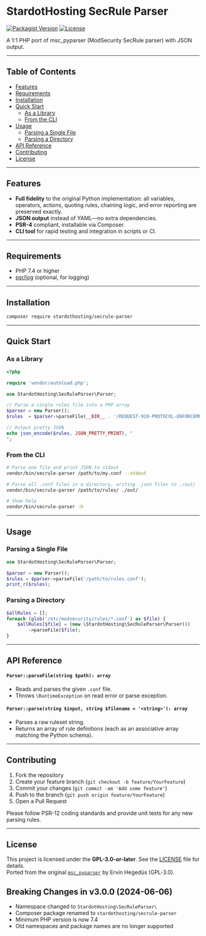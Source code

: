 # StardotHosting SecRule Parser

[![Packagist Version](https://img.shields.io/packagist/v/stardothosting/secrule-parser.svg)](https://packagist.org/packages/stardothosting/secrule-parser)
[![License](https://img.shields.io/packagist/l/stardothosting/secrule-parser.svg)](LICENSE)

A 1:1 PHP port of msc_pyparser (ModSecurity SecRule parser) with JSON output.

---

## Table of Contents

- [Features](#features)  
- [Requirements](#requirements)  
- [Installation](#installation)  
- [Quick Start](#quick-start)  
  - [As a Library](#as-a-library)  
  - [From the CLI](#from-the-cli)  
- [Usage](#usage)  
  - [Parsing a Single File](#parsing-a-single-file)  
  - [Parsing a Directory](#parsing-a-directory)  
- [API Reference](#api-reference)  
- [Contributing](#contributing)  
- [License](#license)  

---

## Features

- **Full fidelity** to the original Python implementation: all variables, operators, actions, quoting rules, chaining logic, and error reporting are preserved exactly.  
- **JSON output** instead of YAML—no extra dependencies.  
- **PSR-4** compliant, installable via Composer.  
- **CLI tool** for rapid testing and integration in scripts or CI.  

---

## Requirements

- PHP 7.4 or higher
- [psr/log](https://packagist.org/packages/psr/log) (optional, for logging)

---

## Installation

```bash
composer require stardothosting/secrule-parser
```

---

## Quick Start

### As a Library

```php
<?php

require 'vendor/autoload.php';

use StardotHosting\SecRuleParser\Parser;

// Parse a single rules file into a PHP array
$parser = new Parser();
$rules  = $parser->parseFile(__DIR__ . '/REQUEST-920-PROTOCOL-ENFORCEMENT.conf');

// Output pretty JSON
echo json_encode($rules, JSON_PRETTY_PRINT), "
";
```

### From the CLI

```bash
# Parse one file and print JSON to stdout
vendor/bin/secrule-parser /path/to/my.conf --stdout

# Parse all .conf files in a directory, writing .json files to ./out/
vendor/bin/secrule-parser /path/to/rules/ ./out/

# Show help
vendor/bin/secrule-parser -h
```

---

## Usage

### Parsing a Single File

```php
use StardotHosting\SecRuleParser\Parser;

$parser = new Parser();
$rules = $parser->parseFile('/path/to/rules.conf');
print_r($rules);
```

### Parsing a Directory

```php
$allRules = [];
foreach (glob('/etc/modsecurity/rules/*.conf') as $file) {
    $allRules[$file] = (new \StardotHosting\SecRuleParser\Parser())
        ->parseFile($file);
}
```

---

## API Reference

#### `Parser::parseFile(string $path): array`

- Reads and parses the given `.conf` file.  
- Throws `\RuntimeException` on read error or parse exception.

#### `Parser::parse(string $input, string $filename = '<string>'): array`

- Parses a raw ruleset string.  
- Returns an array of rule definitions (each as an associative array matching the Python schema).

---

## Contributing

1. Fork the repository  
2. Create your feature branch (`git checkout -b feature/YourFeature`)  
3. Commit your changes (`git commit -am 'Add some feature'`)  
4. Push to the branch (`git push origin feature/YourFeature`)  
5. Open a Pull Request  

Please follow PSR-12 coding standards and provide unit tests for any new parsing rules.

---

## License

This project is licensed under the **GPL-3.0-or-later**. See the [LICENSE](LICENSE) file for details.  
Ported from the original [`msc_pyparser`](https://github.com/digitalwave/msc_pyparser) by Ervin Hegedüs (GPL-3.0).

## Breaking Changes in v3.0.0 (2024-06-06)

- Namespace changed to `StardotHosting\SecRuleParser\`
- Composer package renamed to `stardothosting/secrule-parser`
- Minimum PHP version is now 7.4
- Old namespaces and package names are no longer supported

